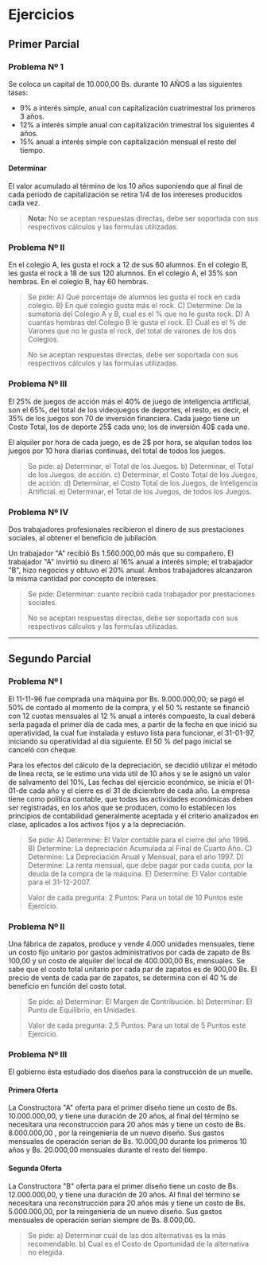 # Ejercicios

## Primer Parcial

### Problema Nº 1

Se coloca un capital de 10.000,00 Bs. durante 10 AÑOS a las siguientes tasas:

* 9% a interés simple, anual con capitalización cuatrimestral los primeros 3 años.
* 12% a interés simple anual con capitalización trimestral los siguientes 4 años.
* 15% anual a interés simple con capitalización mensual el resto del tiempo.

#### Determinar

El valor acumulado al término de los 10 años suponiendo que al final de
cada periodo de capitalización se retira 1/4 de los intereses producidos
cada vez.

> **Nota:** No se aceptan respuestas directas, debe ser soportada con sus
> respectivos cálculos y las formulas utilizadas.

### Problema Nº II

En el colegio A, les gusta el rock a 12 de sus 60 alumnos. En el colegio B,
les gusta el rock a 18 de sus 120 alumnos. En el colegio A, el 35% son
hembras. En el colegio B, hay 60 hembras.

> Se pide:
> A) Qué porcentaje de alumnos les gusta el rock en cada colegio.
> B) En qué colegio gusta más el rock.
> C) Determine: De la sumatoria del Colegio A y B, cual es el % que no le gusta rock.
> D) A cuantas hembras del Colegio B le gusta el rock.
> E) Cuál es el % de Varones que no le gusta el rock, del total de varones
> de los dos Colegios.
>
> No se aceptan respuestas directas, debe ser soportada con sus respectivos
> cálculos y las formulas utilizadas.

### Problema Nº III

El 25% de juegos de acción más el 40% de juego de inteligencia artificial,
son el 65%, del total de los videojuegos de deportes, el resto, es decir,
el 35% de los juegos son 70 de inversión financiera. Cada juego tiene un
Costo Total, los de deporte 25$ cada uno; los de inversión 40$ cada uno.

El alquiler por hora de cada juego, es de 2$ por hora, se alquilan
todos los juegos por 10 hora diarias continuas, del total de todos los
juegos.

> Se pide:
> a) Determinar, el Total de los Juegos.
> b) Determinar, el Total de los Juegos, de acción.
> c) Determinar, el Costo Total de los Juegos, de acción.
> d) Determinar, el Costo Total de los Juegos, de Inteligencia Artificial.
> e) Determinar, el Total de los Juegos, de todos los Juegos.

### Problema Nº IV

Dos trabajadores profesionales recibieron el dinero de sus prestaciones
sociales, al obtener el beneficio de jubilación.

Un trabajador "A" recibió Bs 1.560.000,00 más que su compañero.
El trabajador "A" invirtió su dinero al 16% anual a interés simple; el
trabajador "B", hizo negocios y obtuvo el 20% anual.
Ambos trabajadores alcanzaron la misma cantidad por concepto de intereses.

> Se pide:
> Determinar: cuanto recibió cada trabajador por prestaciones sociales.
>
> No se aceptan respuestas directas, debe ser soportada con sus respectivos
> cálculos y las formulas utilizadas.

---

## Segundo Parcial

<!-- markdownlint-disable-next-line MD024 -->
### Problema Nº I

El 11-11-96 fue comprada una máquina por Bs. 9.000.000,00; se pagó el 50% de contado al momento de la compra, y el 50 % restante se financió con 12 cuotas mensuales al 12 % anual a interés compuesto, la cual deberá serla pagada el primer día de cada mes, a partir de la fecha en que inició su operatividad, la cual fue instalada y estuvo lista para funcionar, el 31-01-97, iniciando su operatividad al día siguiente. El 50 % del pago inicial se canceló con cheque.

Para los efectos del cálculo de la depreciación, se decidió utilizar el método de línea recta, se le estimo una vida útil de 10 años y se le asignó un valor de salvamento del 10%, Las fechas del ejercicio económico, se inicia el 01- 01-de cada año y el cierre es el 31 de diciembre de cada año. La empresa tiene como política contable, que todas las actividades económicas deben ser registradas, en los años que se producen, como lo establecen los principios de contabilidad generalmente aceptada y el criterio analizados en clase, aplicados a los activos fijos y a la depreciación.

> Se pide:
> A) Determine: El Valor contable para el cierre del año 1996.
> B) Determine: La depreciación Acumulada al Final de Cuarto Año.
> C) Determine: La Depreciación Anual y Mensual, para el año 1997.
> D) Determine: La renta mensual, que debe pagar por cada cuota, por la deuda de la compra de la máquina.
> E) Determine: El Valor contable para el 31-12-2007.
>
> Valor de cada pregunta: 2 Puntos: Para un total de 10 Puntos este Ejercicio.

<!-- markdownlint-disable-next-line MD024 -->
### Problema Nº II

Una fábrica de zapatos, produce y vende 4.000 unidades mensuales, tiene un costo fijo unitario por gastos administrativos por cada de zapato de Bs 100,00 y un costo de alquiler del local de 400.000,00 Bs, mensuales. Se sabe que el costo total unitario por cada par de zapatos es de 900,00 Bs. El precio de venta de cada par de zapatos, se determina con el 40 % de beneficio en función del costo total.

> Se pide:
> a) Determinar: El Margen de Contribución.
> b) Determinar: El Punto de Equilibrio, en Unidades.
>
> Valor de cada pregunta: 2,5 Puntos: Para un total de 5 Puntos este Ejercicio.

<!-- markdownlint-disable-next-line MD024 -->
### Problema Nº III

El gobierno ésta estudiado dos diseños para la construcción de un muelle.

#### Primera Oferta

La Constructora "A" oferta para el primer diseño tiene un costo de Bs. 10.000.000,00, y tiene una duración de 20 años, al final del término se necesitara una reconstrucción para 20 años más y tiene un costo de Bs. 8.000.000,00 , por la reingeniería de un nuevo diseño. Sus gastos mensuales de operación serian de Bs. 10.000,00 durante los primeros 10 años y Bs. 20.000,00 mensuales durante el resto del tiempo.

#### Segunda Oferta

La Constructora "B" oferta para el primer diseño tiene un costo de Bs. 12.000.000,00, y tiene una duración de 20 años. Al final del término se necesitara una reconstrucción para 20 años más y tiene un costo de Bs. 5.000.000,00, por la reingeniería de un nuevo diseño. Sus gastos mensuales de operación serían siempre de Bs. 8.000,00.

> Se pide:
> a) Determinar cuál de las dos alternativas es la más recomendable.
> b) Cual es el Costo de Oportunidad de la alternativa no elegida.
